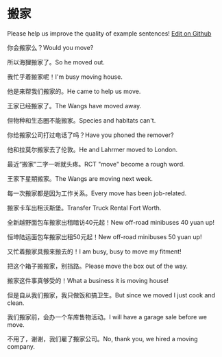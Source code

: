 # 搬家

Please help us improve the quality of example sentences! [Edit on Github](https://github.com/jiyushe/jiyu-example-sentence-source/blob/main/chinese/banjia_1.md)

<p><span class="chinese">你会搬家么？</span><span class="english">Would you move?</span></p>

<p><span class="chinese">所以海狸搬家了。</span><span class="english">So he moved out.</span></p>

<p><span class="chinese">我忙乎着搬家呢！</span><span class="english">I'm busy moving house.</span></p>

<p><span class="chinese">他是来帮我们搬家的。</span><span class="english">He came to help us move.</span></p>

<p><span class="chinese">王家已经搬家了。</span><span class="english">The Wangs have moved away.</span></p>

<p><span class="chinese">但物种和生态圈不能搬家。</span><span class="english">Species and habitats can't.</span></p>

<p><span class="chinese">你给搬家公司打过电话了吗？</span><span class="english">Have you phoned the remover?</span></p>

<p><span class="chinese">他和拉莫尔搬家去了伦敦。</span><span class="english">He and Lahrmer moved to London.</span></p>

<p><span class="chinese">最近“搬家”二字一听就头疼。</span><span class="english">RCT "move" become a rough word.</span></p>

<p><span class="chinese">王家下星期搬家。</span><span class="english">The Wangs are moving next week.</span></p>

<p><span class="chinese">每一次搬家都是因为工作关系。</span><span class="english">Every move has been job-related.</span></p>

<p><span class="chinese">搬家卡车出租沃斯堡。</span><span class="english">Transfer Truck Rental Fort Worth.</span></p>

<p><span class="chinese">全新越野面包车搬家出租暗访40元起！</span><span class="english">New off-road minibuses 40 yuan up!</span></p>

<p><span class="chinese">恒坤陆运面包车搬家出租50元起！</span><span class="english">New off-road minibuses 50 yuan up!</span></p>

<p><span class="chinese">又忙着搬家具搬来搬去的！</span><span class="english">I am busy, busy to move my fitment!</span></p>

<p><span class="chinese">把这个箱子搬搬家，别挡路。</span><span class="english">Please move the box out of the way.</span></p>

<p><span class="chinese">搬家这件事真够受的！</span><span class="english">What a business it is moving house!</span></p>

<p><span class="chinese">但是自从我们搬家，我只做饭和搞卫生。</span><span class="english">But since we moved I just cook and clean.</span></p>

<p><span class="chinese">我们搬家前，会办一个车库售物活动。</span><span class="english">I will have a garage sale before we move.</span></p>

<p><span class="chinese">不用了，谢谢，我们雇了搬家公司。</span><span class="english">No, thank you, we hired a moving company.</span></p>

